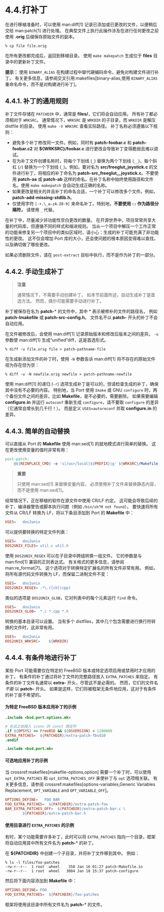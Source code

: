 # 4.4.打补丁


在进行移植准备时，可以使用 man:diff[1] 记录已添加或已更改的文件，以便稍后交给 man:patch[1] 进行处理。
在典型文件上执行此操作涉及在进行任何更改之前使用 **.orig** 后缀保存原始文件的副本。

```shell-session
% cp file file.orig
```

在所有更改都完成后，返回到移植目录。
使用 `make makepatch` 生成位于 **files** 目录中的更新补丁文件。

**提示：**
使用 `BINARY_ALIAS` 在构建过程中替代硬编码命令，避免对构建文件进行补丁。
有关更多信息，请参阅交叉引用:makefiles[binary-alias,使用 `BINARY_ALIAS` 重命名命令，而不是对构建进行补丁]。

## 4.4.1. 补丁的通用规则

补丁文件存储在 `PATCHDIR` 中，通常是 **files/**，它们将会自动应用。
所有补丁都必须相对于 `WRKSRC`。
通常情况下，`WRKSRC` 是 `WRKDIR` 的子目录，而 `WRKDIR` 是解压 distfile 的目录。
使用 `make -V WRKSRC` 查看实际路径。
补丁名称必须遵循以下规则：

* 避免多个补丁修改同一文件。例如，同时有 **patch-foobar.c** 和 **patch-foobar.c2** 对 **${WRKSRC}/foobar.c** 进行更改会导致补丁变得脆弱且难以调试。
* 在为补丁文件创建名称时，将每个下划线 (`_`) 替换为两个下划线 (`__`)，每个斜杠 (`/`) 替换为一个下划线 (`_`)。例如，要对名为 **src/freeglut_joystick.c** 的文件进行补丁，将相应的补丁命名为 **patch-src_freeglut__joystick.c**。不要使用 **patch-aa** 或 **patch-ab** 这样的命名。在补丁名称中始终使用路径和文件名。使用 `make makepatch` 会自动生成正确的名称。
* 如果更改是相关的并且补丁的命名合适，一个补丁可以修改多个文件。例如，**patch-add-missing-stdlib.h**。
* 仅使用字符 `[-+.\_a-zA-Z0-9]` 来命名补丁。特别地，__不要使用 `::` 作为路径分隔符，__ 请使用 `_` 代替。

在补丁中，尽量减少非功能性空白更改的数量。
在开源世界中，项目常常共享大量的代码库，但遵循不同的样式和缩进规则。
当从一个项目中解压一个工作正常的功能来修复另一个项目中的类似区域时，请小心：生成的补丁可能充满了非功能性的更改。
这不仅会增加 Port 库的大小，还会使问题的根本原因变得难以查找，以及确切做了哪些更改。

如果必须删除文件，请在 `post-extract` 目标中执行，而不是作为补丁的一部分。


## 4.4.2. 手动生成补丁

>**注意**
>
>通常情况下，不需要手动创建补丁。
>如本节前面所述，自动生成补丁是首选方法。
>然而，偶尔可能需要手动进行补丁。


补丁被保存在名为 **patch-*** 的文件中，其中 * 表示被修补的文件的路径名，
例如 **patch-Imakefile** 或 **patch-src-config.h**。
文件名不以 **patch-** 开头的补丁不会自动应用。

在文件被修改后，会使用 man:diff[1] 记录原始版本和修改后版本之间的差异。
`-u` 参数使 man:diff[1] 生成“unified”diff，这是首选形式。

```shell-session
% diff -u file.orig file > patch-pathname-file
```

在生成新添加文件的补丁时，使用 `-N` 参数告诉 man:diff[1] 将不存在的原始文件视为存在但为空：

```shell-session
% diff -u -N newfile.orig newfile > patch-pathname-newfile
```

使用 man:diff[1] 的递归 (`-r`) 选项生成补丁是可以的，但请检查生成的补丁，确保其中没有不必要的内容。
特别地，当 Port 使用 `Imake` 或 GNU `configure` 时，两个备份文件之间的差异，比如 **Makefile**，是不必要的，需要删除。
如果需要编辑 **configure.in** 并运行 `autoconf` 重新生成 `configure`，请不要取 `configure` 的差异（它通常会增长到几千行！）。
而是定义 `USES=autoreconf` 并取 **configure.in** 的差异。

## 4.4.3. 简单的自动替换

可以直接从 Port 的 **Makefile** 使用 man:sed[1] 的就地模式进行简单的替换。
这在更改使用变量的值时非常有用：

```makefile
post-patch:
	@${REINPLACE_CMD} -e 's|/usr/local|${PREFIX}|g' ${WRKSRC}/Makefile
```

>**重要**
>
>只使用 man:sed[1] 来替换变量内容。
>必须使用补丁文件来替换静态内容，而不是使用 man:sed[1]。


经常情况下，正在移植的软件在源文件中使用 CR/LF 约定。
这可能会导致后续的补丁、编译器警告或脚本执行问题（例如 `/bin/sh^M not found`）。
要快速将所有文件从 CR/LF 转换为 LF，将以下条目添加到 Port 的 **Makefile** 中：

```makefile
USES=	dos2unix
```

可以提供要转换的特定文件列表：

```makefile
USES=	dos2unix
DOS2UNIX_FILES=	util.c util.h
```

使用 `DOS2UNIX_REGEX` 可以在子目录中跨组转换一组文件。
它的参数是与 man:find[1] 兼容的正则表达式。
有关格式的更多信息，请参阅 man:re_format[7]。
这个选项对于转换特定扩展名的所有文件非常有用。
例如，将所有源代码文件转换为 LF，而保留二进制文件不变：

```makefile
USES=	dos2unix
DOS2UNIX_REGEX=	.*\.([ch]|cpp)
```

类似的选项是 `DOS2UNIX_GLOB`，它对列表中的每个元素运行 `find` 命令。

```makefile
USES=	dos2unix
DOS2UNIX_GLOB=	*.c *.cpp *.h
```

转换的基本目录可以设置。
当有多个 distfiles，其中几个包含需要进行换行符转换的文件时，这非常有用。

```makefile
USES=	dos2unix
DOS2UNIX_WRKSRC=	${WRKDIR}
```


## 4.4.4. 有条件地进行补丁

某些 Port 可能需要仅在特定的 FreeBSD 版本或特定选项启用或禁用时才应用的补丁。
有条件的补丁通过将补丁文件的完整路径放入 `EXTRA_PATCHES` 来指定。
有条件的补丁文件名通常以 **extra-** 开头，尽管这不是必需的。
然而，它们的文件名 _不能_ 以 **patch-** 开头。
如果是这样，它们将被框架无条件地应用，这对于有条件的补丁是不希望的。

#### 为特定 FreeBSD 版本应用补丁的示例
```makefile
.include <bsd.port.options.mk>

# 在这之前插入 iconv 的 const 限定符
.if ${OPSYS} == FreeBSD && ${OSVERSION} < 1100069
EXTRA_PATCHES=	${PATCHDIR}/extra-patch-fbsd10
.endif

.include <bsd.port.mk>
```

#### 可选地应用补丁的示例

当 crossref:makefiles[makefile-options,option] 需要一个补丁时，可以使用 `opt_EXTRA_PATCHES` 和 `opt_EXTRA_PATCHES_OFF` 来使补丁与 `opt` 选项相关联。
有关更多信息，请参阅 crossref:makefiles[options-variables,Generic Variables Replacement, `OPT_VARIABLE` and `OPT_VARIABLE_OFF`]。

```makefile
OPTIONS_DEFINE=	  FOO BAR
FOO_EXTRA_PATCHES=  ${PATCHDIR}/extra-patch-foo
BAR_EXTRA_PATCHES_OFF=	${PATCHDIR}/extra-patch-bar.c \
		${PATCHDIR}/extra-patch-bar.h
```

#### 使用目录进行 `EXTRA_PATCHES` 的示例

有时，某个功能需要许多补丁，此时可以将 `EXTRA_PATCHES` 指向一个目录，框架将自动应用其中所有文件名为 **patch-*** 的补丁。

在 **${PATCHDIR}** 中创建一个子目录，并将补丁文件移到其中。
例如：

```shell-session
% ls -l files/foo-patches
-rw-r--r--  1 root  wheel    350 Jan 16 01:27 patch-Makefile.in
-rw-r--r--  1 root  wheel   3084 Jan 18 15:37 patch-configure
```

然后将下面内容添加到 **Makefile** 中：

```makefile
OPTIONS_DEFINE=	FOO
FOO_EXTRA_PATCHES=	${PATCHDIR}/foo-patches
```

框架将使用该目录中所有文件名为 **patch-*** 的文件。



